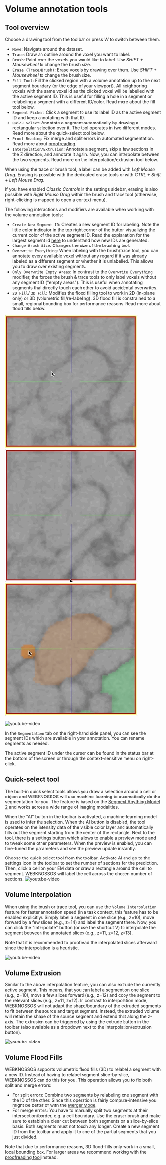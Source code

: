 # Volume annotation tools
## Tool overview

Choose a drawing tool from the toolbar or press _W_ to switch between them.

- `Move`: Navigate around the dataset.
- `Trace`: Draw an outline around the voxel you want to label.
- `Brush`: Paint over the voxels you would like to label. Use _SHIFT + Mousewheel_ to change the brush size.
- `Erase (Trace/Brush)`: Erase voxels by drawing over them. Use _SHIFT + Mousewheel_ to change the brush size.
- `Fill Tool`: Fill the clicked region with a volume annotation up to the next segment boundary (or the edge of your viewport). All neighboring voxels with the same voxel id as the clicked voxel will be labelled with the active segment ID. This is useful for filling a hole in a segment or relabeling a segment with a different ID/color. Read more about the fill tool below.
- `Segment Picker`: Click a segment to use its label ID as the active segment ID and keep annotating with that ID.
- `Quick Select`: Annotate a segment automatically by drawing a rectangular selection over it. The tool operates in two different modes. Read more about the quick-select tool below.
- `Proof Reading`: Fix merge and split errors in automated segmentation. Read more about [proofreading](../proofreading/tools.md).
- `Interpolation/Extrusion`: Annotate a segment, skip a few sections in the Z direction, and annotate it again. Now, you can interpolate between the two segments. Read more on the interpolation/extrusion tool below. 

When using the trace or brush tool, a label can be added with _Left Mouse Drag_.
Erasing is possible with the dedicated erase tools or with _CTRL + Shift + Left Mouse Drag_.

If you have enabled _Classic Controls_ in the settings sidebar, erasing is also possible with _Right Mouse Drag_ within the brush and trace tool (otherwise, right-clicking is mapped to open a context menu).

The following interactions and modifiers are available when working with the volume annotation tools:

- `Create New Segment ID`: Creates a new segment ID for labeling. Note the little color indicator in the top right corner of the button visualizing the current color of the active segment ID. Read the explanation for the largest segment id [here](../datasets/settings.md) to understand how new IDs are generated.
- `Change Brush Size`: Changes the size of the brushing tool.
- `Overwrite Everything`: When labeling with the brush/trace tool, you can annotate every available voxel without any regard if it was already labeled as a different segment or whether it is unlabelled. This allows you to draw over existing segments.
- `Only Overwrite Empty Areas`: In contrast to the `Overwrite Everything` modifier, the forces the brush & trace tools to only label voxels without any segment ID ("empty areas"). This is useful when annotating segments that directly touch each other to avoid accidental overwrites.
- `2D Fill`/ `3D Fill`: Modifies the flood filling tool to work in 2D (in-plane only) or 3D (volumetric fill/re-labeling). 3D flood fill is constrained to a small, regional bounding box for performance reasons. Read more about flood fills below.

![Adding labels with the Trace tool](../images/volume_trace.gif)
![Adding labels with the Brush tool](../images/volume_brush.gif)
![Removing labels with the Brush tool](../images/volume_delete.gif)

![youtube-video](https://www.youtube.com/embed/JkpSTKuNZKg)

In the `Segmentation` tab on the right-hand side panel, you can see the segment IDs which are available in your annotation. You can rename segments as needed.

The active segment ID under the cursor can be found in the status bar at the bottom of the screen or through the context-sensitive menu on right-click.

## Quick-select tool
The built-in quick select tools allows you draw a selection around a cell or object and WEBKNOSSOS will use machine-learning to automatically do the segmentation for you. The feature is based on the [Segment Anything Model 2](https://ai.meta.com/blog/segment-anything-2/) and works across a wide range of imaging modalities.

When the "AI" button in the toolbar is activated, a machine-learning model is used to infer the selection. When the AI button is disabled, the tool operates on the intensity data of the visible color layer and automatically fills out the segment starting from the center of the rectangle. Next to the tool, there is a settings button which allows to enable a preview mode and to tweak some other parameters. When the preview is enabled, you can fine-tuned the parameters and see the preview update instantly.

Choose the quick-select tool from the toolbar. Activate AI and go to the settings icon in the toolbar to set the number of sections for the prediction. Then, click a cell on your EM data or draw a rectangle around the cell to segment. WEBKNOSSOS will label the cell across the chosen number of sections. 
![youtube-video](https://www.youtube.com/embed/FnIor77Dg8s)

## Volume Interpolation

When using the brush or trace tool, you can use the `Volume Interpolation` feature for faster annotation speed (in a task context, this feature has to be enabled explicitly).
Simply label a segment in one slice (e.g., z=10), move forward by a few slices (e.g., z=14) and label the segment there.
Now, you can click the "Interpolate" button (or use the shortcut V) to interpolate the segment between the annotated slices (e.g., z=11, z=12, z=13).

Note that it is recommended to proofread the interpolated slices afterward since the interpolation is a heuristic.

![youtube-video](https://www.youtube.com/embed/QqU72vHRR2I)

## Volume Extrusion

Similar to the above interpolation feature, you can also extrude the currently active segment.
This means, that you can label a segment on one slice (e.g., z=10), move a few slices forward (e.g., z=12) and copy the segment to the relevant slices (e.g., z=11, z=12). In contrast to interpolation mode, WEBKNOSSOS will not adapt the shape/boundary of the extruded segments to fit between the source and target segment. Instead, the extruded volume will retain the shape of the source segment and extend that along the z-axis.
The extrusion can be triggered by using the extrude button in the toolbar (also available as a dropdown next to the interpolation/extrusion button).

![youtube-video](https://www.youtube.com/embed/GucpEA6Wev8)

## Volume Flood Fills

WEBKNOSSOS supports volumetric flood fills (3D) to relabel a segment with a new ID. Instead of having to relabel segment slice-by-slice, WEBKNOSSOS can do this for you. This operation allows you to fix both split and merge errors:

- For split errors: Combine two segments by relabeling one segment with the ID of the other. Since this operation is fairly compute-intensive you might be better of with the [Merger Mode](../proofreading/merger_mode.md).
- For merge errors: You have to manually split two segments at their intersection/border, e.g. a cell boundary. Use the eraser brush and make sure to establish a clear cut between both segments on a slice-by-slice basis. Both segments must not touch any longer. Create a new segment ID from the toolbar and apply it to one of the partial segments that you just divided.

Note that due to performance reasons, 3D flood-fills only work in a small, local bounding box.
For larger areas we recommend working with the [proofreading tool](../proofreading/tools.md) instead.

